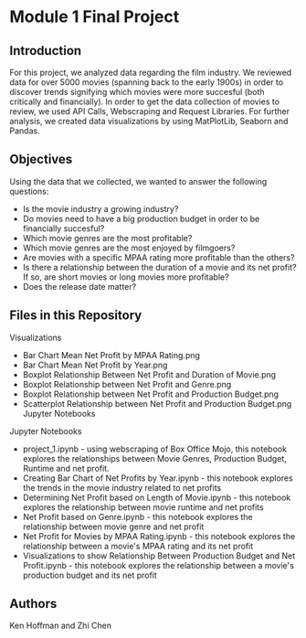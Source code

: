 # Module 1 Final Project

## Introduction

For this project, we analyzed data regarding the film industry. We reviewed data for over 5000 movies (spanning back to the early 1900s) in order to discover trends signifying which movies were more succesful (both critically and financially). In order to get the data collection of movies to review, we used API Calls, Webscraping and Request Libraries. For further analysis, we created data visualizations by using MatPlotLib, Seaborn and Pandas.   

## Objectives

Using the data that we collected, we wanted to answer the following questions:

* Is the movie industry a growing industry?
* Do movies need to have a big production budget in order to be financially succesful?
* Which movie genres are the most profitable?
* Which movie genres are the most enjoyed by filmgoers? 
* Are movies with a specific MPAA rating more profitable than the others? 
* Is there a relationship between the duration of a movie and its net profit? If so, are short movies or long movies more profitable?
* Does the release date matter?

## Files in this Repository
Visualizations
* Bar Chart Mean Net Profit by MPAA Rating.png
* Bar Chart Mean Net Profit by Year.png
* Boxplot Relationship Between Net Profit and Duration of Movie.png	
* Boxplot Relationship between Net Profit and Genre.png
* Boxplot Relationship between Net Profit and Production Budget.png
* Scatterplot Relationship between Net Profit and Production Budget.png
Jupyter Notebooks

Jupyter Notebooks
* project_1.ipynb - using webscraping of Box Office Mojo, this notebook explores the relationships between Movie Genres, Production Budget, Runtime and net profit. 
* Creating Bar Chart of Net Profits by Year.ipynb - this notebook explores the trends in the movie industry related to net profits 
* Determining Net Profit based on Length of Movie.ipynb - this notebook explores the relationship between movie runtime and net profits
* Net Profit based on Genre.ipynb - this notebook explores the relationship between movie genre and net profit
* Net Profit for Movies by MPAA Rating.ipynb - this notebook explores the relationship between a movie's MPAA rating and its net profit
* Visualizations to show Relationship Between Production Budget and Net Profit.ipynb	- this notebook explores the relationship between a movie's production budget and its net profit

## Authors
Ken Hoffman and Zhi Chen

